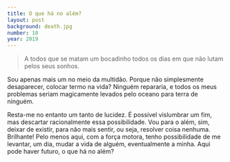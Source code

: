 ```yaml
---
title: O que há no além?
layout: post
background: death.jpg
number: 10
year: 2019
---
```


> A todos que se matam um bocadinho todos os dias em que não lutam pelos seus sonhos.

Sou apenas mais um no meio da multidão. Porque não simplesmente desaparecer, colocar termo na vida? Ninguém repararia, e todos os meus problemas seriam magicamente levados pelo oceano para terra de ninguém.

Resta-me no entanto um tanto de lucidez. É possível vislumbrar um fim, mas descartar racionalmente essa possibilidade. Vou para o além, sim, deixar de existir, para não mais sentir, ou seja, resolver coisa nenhuma. Brilhante! Pelo menos aqui, com a força motora, tenho possibilidade de me levantar, um dia, mudar a vida de alguém, eventualmente a minha. Aqui pode haver futuro, o que há no além?